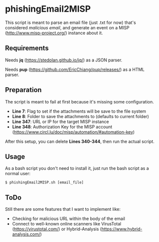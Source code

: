 # phishingEmail2MISP

This script is meant to parse an email file (just .txt for now) that's considered *malicious email*, and generate an event on a MISP (http://www.misp-project.org/) instance about it.


## Requirements

Needs __jq__ (https://stedolan.github.io/jq/) as a JSON parser.

Needs __pup__ (https://github.com/EricChiang/pup/releases/) as a HTML parser.


## Preparation

The script is meant to fail at first because it's missing some configuration.

* **Line 7**: Flag to set if the attachments will be save to the file system
* **Line 8**: Folder to save the attachments to (defaults to current folder)
* **Line 347**: URL or IP for the target MISP instance
* **Line 348**: Authorization Key for the MISP account (https://www.circl.lu/doc/misp/automation/#automation-key)

After this setup, you can delete **Lines 340-344**, then run the actual script.


## Usage

As a bash script you don't need to install it, just run the bash script as a normal user:

`
$ phishingEmail2MISP.sh [email_file]
`


## ToDo

Still there are some features that I want to implement like:

* Checking for malicious URL within the body of the email
* Connect to well-known online scanners like VirusTotal (https://virustotal.com/) or Hybrid-Analysis (https://www.hybrid-analysis.com/)
